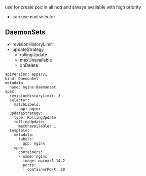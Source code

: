 use for create pod in all nod and always available with high priority
- can use nod selector
## DaemonSets
* revisionHistoryLimit
* updateStrategy
    - rollingUpdate
    - maxUnavailable
    - onDelete
```
apiVersion: apps/v1
kind: DaemonSet
metadata:
  name: nginx-Daemonset
spec:
  revisionHistoryLimit: 3
  selector:
    matchLabels:
      app: nginx
  updateStrategy:
    type: RollingUpdate
    rollingUpdate:
      maxUnavailable: 1
  template:
    metadata:
      labels:
        app: nginx
    spec:
      containers:
      - name: nginx
        image: nginx:1.14.2
        ports:
        - containerPort: 80
```
